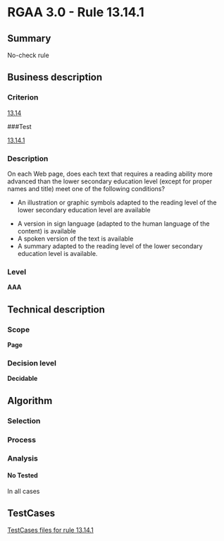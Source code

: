 # RGAA 3.0 -  Rule 13.14.1

## Summary

No-check rule

## Business description

### Criterion

[13.14](http://asqatasun.github.io/RGAA--3.0--EN/RGAA3.0_Criteria_English_version_v1.html#crit-13-14)

###Test

[13.14.1](http://asqatasun.github.io/RGAA--3.0--EN/RGAA3.0_Criteria_English_version_v1.html#test-13-14-1)

### Description
On each Web page,
    does each text that requires a reading ability more
    advanced than the lower secondary education level
    (except for proper names and title) meet one of the
    following conditions?
    <ul><li> An illustration or graphic symbols adapted to the
   reading level of the lower secondary education level
   are available</li>
  <li> A version in sign language (adapted to the human
   language of the content) is available</li>
  <li> A spoken version of the text is available</li>
  <li> A summary adapted to the reading level of the
   lower secondary education level is available.</li>
    </ul> 


### Level

**AAA**

## Technical description

### Scope

**Page**

### Decision level

**Decidable**

## Algorithm

### Selection

### Process

### Analysis

#### No Tested 

In all cases









##  TestCases 

[TestCases files for rule 13.14.1](https://github.com/Asqatasun/Asqatasun/tree/master/rules/rules-rgaa3.0/src/test/resources/testcases/rgaa30/Rgaa30Rule131401/) 



